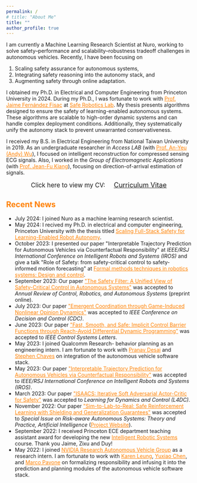 ```yaml
---
permalink: /
# title: "About Me"
title: ""
author_profile: true
---
```


I am currently a Machine Learning Research Scientist at Nuro, working to solve safety–performance and scalability–robustness tradeoff challenges in autonomous vehicles.
Recently, I have been focusing on
1. Scaling safety assurance for autonomous systems,
2. Integrating safety reasoning into the autonomy stack, and
3. Augmenting safety through online adaptation.


I obtained my Ph.D. in Electrical and Computer Engineering from Princeton University in 2024.
During my Ph.D., I was fortunate to work with <a href="https://ece.princeton.edu/people/jaime-fernandez-fisac" style="color: rgb(255, 128, 0)"><span>Prof. Jaime Fernández Fisac</span></a> at <a href="https://saferobotics.princeton.edu/" style="color: rgb(255, 128, 0)"><span>Safe Robotics Lab</span></a>.
My thesis presents algorithms designed to ensure the safety of learning-enabled autonomous systems. These algorithms are scalable to high-order dynamic systems and can handle complex deployment conditions. Additionally, they systematically unify the autonomy stack to prevent unwarranted conservativeness.

<!-- <center>
<span style="font-size:16pt; color:#ff8000">
I am in the job market! Please feel free to reach out if you think I would be a good fit to your team!
</span>
</center> -->

<!-- <br> -->


<!-- 1. how to let learning-based autonomy safely operate in uncertain and unforeseen environments, especially safe exploration and bridging the sim2real gap.
2. how to develop safe and efficient autonomy stack, especially prediction-planning intergration and interpretable lens into the stack.
3. how to use game-theoretic reasoning for human intent inference and multiagent planning. -->

I received my B.S. in Electrical Engineering from National Taiwan University in 2019.
As an undergraduate researcher in *Access LAB* (with <a href="http://access.ee.ntu.edu.tw/" style="color: rgb(255, 128, 0)">Prof. An-Yeu (Andy) Wu</a>), I focused on intelligent reconstruction for compressed sensing ECG signals.
Also, I worked in the *Group of Electromagnetic Applications* (with <a href="http://cc.ee.ntu.edu.tw/~jfkiang/" style="color: rgb(255, 128, 0)">Prof. Jean-Fu Kiang</a>), focusing on direction-of-arrival estimation of signals.

<center>
	<span style="font-size: 120%;">
		Click here to view my CV: &nbsp;&nbsp;&nbsp;
	</span> 
	<a href="/files/CV.pdf" target="_blank" class="btn warning">
		<span style="font-size: 130%;">
			Curriculum Vitae
		</span>
	</a>
</center>

<h2 style="color:#ff8000">
  Recent News
</h2>

* July 2024: I joined Nuro as a machine learning research scientist.
* May 2024: I recived my Ph.D. in electrical and computer engineering, Princeton University with the thesis titled <a href="https://www.proquest.com/docview/3065208723/35A007D0B9E0429CPQ/10?%20Theses&accountid=13314&sourcetype=Dissertations%20" style="color: rgb(255, 128, 0)">Scaling Full-Stack Safety for Learning-Enabled Robot Autonomy</a>.
* October 2023: I presented our paper "Interpretable Trajectory Prediction for Autonomous Vehicles via Counterfactual Responsibility" at *IEEE/RSJ International Conference on Intelligent Robots and Systems (IROS)* and give a talk "Role of Safety: from safety-critical control to safety-informed motion forecasting" at <a href="https://sites.google.com/view/w-iros23/home" style="color: rgb(255, 128, 0)">Formal methods techniques in robotics systems: Design and control</a>.
* September 2023: Our paper <a href="https://arxiv.org/abs/2309.05837" style="color: rgb(255, 128, 0)">"The Safety Filter: A Unified View of Safety-Critical Control in Autonomous Systems"</a> was accepted to *Annual Review of Control, Robotics, and Autonomous Systems* (preprint online).
* July 2023: Our paper <a href="https://saferobotics.princeton.edu/research/opinion-game" style="color: rgb(255, 128, 0)">"Emergent Coordination through Game-Induced Nonlinear Opinion Dynamics"</a> was accepted to *IEEE Conference on Decision and Control (CDC)*.
* June 2023: Our paper <a href="https://saferobotics.princeton.edu/research/cbfddp" style="color: rgb(255, 128, 0)">"Fast, Smooth, and Safe: Implicit Control Barrier Functions through Reach-Avoid Differential Dynamic Programming"</a> was accepted to *IEEE Control Systems Letters*.
* May 2023: I joined Qualcomm Research- behavior planning as an engineering intern. I am fortunate to work with <a href="https://www.linkedin.com/in/pndesai2/" style="color: rgb(255, 128, 0)">Pranav Desai</a> and <a href="https://www.linkedin.com/in/stephenchaves/" style="color: rgb(255, 128, 0)">Stephen Chaves</a> on integration of the autonomous vehicle software stack.
* May 2023: Our paper <a href="https://saferobotics.princeton.edu/research/responsibility" style="color: rgb(255, 128, 0)">"Interpretable Trajectory Prediction for Autonomous Vehicles via Counterfactual Responsibility"</a> was accepted to *IEEE/RSJ International Conference on Intelligent Robots and Systems (IROS)*.
* March 2023: Our paper <a href="https://saferobotics.princeton.edu/research/isaacs" style="color: rgb(255, 128, 0)">"ISAACS: Iterative Soft Adversarial Actor-Critic for Safety"</a> was accepted to *Learning for Dynamics and Control (L4DC)*.
* November 2022: Our paper <a href="https://saferoboticslab.github.io/SimLabReal/" style="color: rgb(255, 128, 0)">"Sim-to-Lab-to-Real: Safe Reinforcement Learning with Shielding and Generalization Guarantees"</a> was accepted to *Special Issue on Risk-aware Autonomous Systems: Theory and Practice, Artificial Intelligence* (<a href="https://saferoboticslab.github.io/SimLabReal/" style="color: rgb(255, 128, 0)">Project Website</a>).
* September 2022: I received Princeton ECE department teaching assistant award for developing the new <a href="https://ece.princeton.edu/news/robot-trucks-drive-students-solve-real-problems-modern-robotics" style="color: rgb(255, 128, 0)">Intelligent Robotic Systems</a> course. Thank you Jaime, Zixu and Duy!
* May 2022: I joined <a href="https://nvr-avg.github.io/" style="color: rgb(255, 128, 0)">NVIDIA Research Autonomous Vehicle Group</a> as a research intern. I am fortunate to work with <a href="http://faculty.washington.edu/kymleung/" style="color: rgb(255, 128, 0)">Karen Leung</a>, <a href="https://nvr-avg.github.io/author/yuxiao-chen/" style="color: rgb(255, 128, 0)">Yuxiao Chen</a>, and <a href="https://web.stanford.edu/~pavone/" style="color: rgb(255, 128, 0)">Marco Pavone</a> on formalizing responsibility and infusing it into the prediction and planning modules of the autonomous vehicle software stack.

<!-- * Decemeberr 2023: I presented our papers "Fast, Smooth, and Safe: Implicit Control Barrier Functions through Reach-Avoid Differential Dynamic Programming" and "Emergent Coordination through Game-Induced Nonlinear Opinion Dynamics" at *IEEE Conference on Decision and Control (CDC)*-->
<!-- * March 2023: Our paper <a href="https://dl.acm.org/doi/10.1145/3576914.3589205" style="color: rgb(255, 128, 0)">"AIMED: AI-Mediated Exploration of Design: An Experience Report"</a>  was accepted to *5th Workshop on Design Automation for CPS and IoT (DESTION)*. -->
<!-- * Februrary 2023: Our paper "Interpretable Trajectory Prediction for Autonomous Vehicles via Counterfactual Responsibility" was submitted to *IEEE/RSJ International Conference on Intelligent Robots and Systems (IROS)* for review. -->
<!-- * November 2022: Our paper <a href="https://dl.acm.org/doi/10.1145/3569052.3571874" style="color: rgb(255, 128, 0)">"Reinforcement Learning Guided Detailed Routing for FinFET Custom Circuits"</a> was accepted to *International Symposium on Physical Design (ISPD)*. -->
<!-- * April 2022: Our paper <a href="https://saferoboticslab.github.io/SimLabReal/" style="color: rgb(255, 128, 0)">"Sim-to-Lab-to-Real: Safe Reinforcement Learning with Shielding and Generalization Guarantees"</a> was selected for oral presentation in ICLR workshop on Generalizable Policy Learning in the Physical World. -->
<!-- * December 2021: I gave a talk in Princeton's Robotics Project Meeting on improving robot navigation performance and safety using reachability-analysis-based shielding and generalization guarantees (jointly with Allen Z. Ren). -->
<!-- * October 2021: The code for reach-avoid reinforcment learning was released <a href="https://github.com/SafeRoboticsLab/safety_rl" style="color: rgb(255, 128, 0)">here</a>. -->
<!-- * May 2021: Our paper <a href="https://saferobotics.princeton.edu/research/reach-avoid-rl" style="color: rgb(255, 128, 0)">"Safety and Liveness Guarantees through Reach-Avoid Reinforcement Learning"</a> was accepted to *Robotics: Science and Systems (RSS)*. -->
<!-- * April 2021: I passed my general exam (<a href="https://kaichiehhsu.github.io/posts/general" style="color: rgb(255, 128, 0)">Abstract</a>). -->
<!-- * July 2020: Our paper <a href="https://ieeexplore.ieee.org/document/9131803?fbclid=IwAR3f-I6_L-uqGiHDsFOakNSB4ftMwMWpVJp1IQAyWYX_mSCGwSEK1Co2jB8" style="color: rgb(255, 128, 0)">"Low-Complexity On-demand Reconstruction for Compressively Sensed Problematic Signals"</a> was published in *IEEE Trans. on Signal Processing*. -->